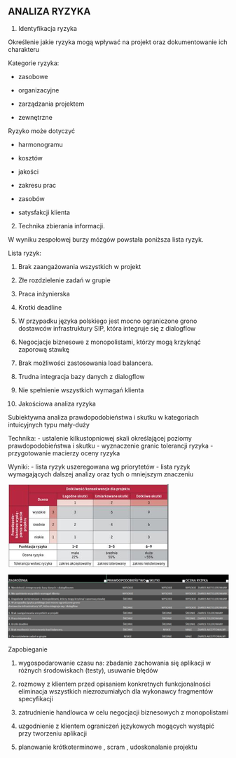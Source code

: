 ## ANALIZA RYZYKA

1. Identyfikacja ryzyka

Określenie jakie ryzyka mogą wpływać na projekt oraz dokumentowanie ich charakteru

Kategorie ryzyka: 

- zasobowe

- organizacyjne

- zarządzania projektem

- zewnętrzne

Ryzyko może dotyczyć

- harmonogramu

- kosztów

- jakości

- zakresu prac

- zasobów

- satysfakcji klienta

2. Technika zbierania informacji.

W wyniku zespołowej burzy mózgów powstała poniższa lista ryzyk.

Lista ryzyk:

  1. Brak zaangażowania wszystkich w projekt

  2. Złe rozdzielenie zadań w grupie

  3. Praca inżynierska

  4. Krotki deadline

  5. W przypadku języka polskiego jest mocno ograniczone grono dostawców infrastruktury SIP, która integruje się z dialogflow

  6. Negocjacje biznesowe z monopolistami, którzy mogą krzyknąć zaporową stawkę

  7. Brak możliwości zastosowania load balancera.

  8. Trudna integracja bazy danych z dialogflow

  9. Nie spełnienie wszystkich wymagań klienta

3. Jakościowa analiza ryzyka 

Subiektywna analiza prawdopodobieństwa i skutku w kategoriach intuicyjnych typu mały-duży

Technika:  - ustalenie kilkustopniowej skali określającej poziomy prawdopodobieństwa i skutku  - wyznaczenie granic tolerancji ryzyka  - przygotowanie macierzy oceny ryzyka

Wyniki:  - lista ryzyk uszeregowana wg priorytetów  - lista ryzyk wymagających dalszej analizy oraz tych o mniejszym znaczeniu

![Alternatives](https://github.com/Jarxinho/Rebecka-Voice-Bot/blob/develop/images/macierz.JPG)

 ![Alternatives](https://github.com/Jarxinho/Rebecka-Voice-Bot/blob/develop/images/macierz3.JPG)

 Zapobieganie 
 
 1. wygospodarowanie czasu na:
zbadanie zachowania się aplikacji w różnych środowiskach (testy),
usuwanie błędów
 
 2. rozmowy z klientem przed opisaniem konkretnych funkcjonalności
eliminacja wszystkich niezrozumiałych dla wykonawcy fragmentów specyfikacji

 3. zatrudnienie handlowca w celu negocjacji biznesowych z monopolistami
 
 4. uzgodnienie z klientem ograniczeń językowych mogących wystąpić przy tworzeniu aplikacji
 
 5. planowanie krótkoterminowe , scram , udoskonalanie projektu
 
 
 
 
